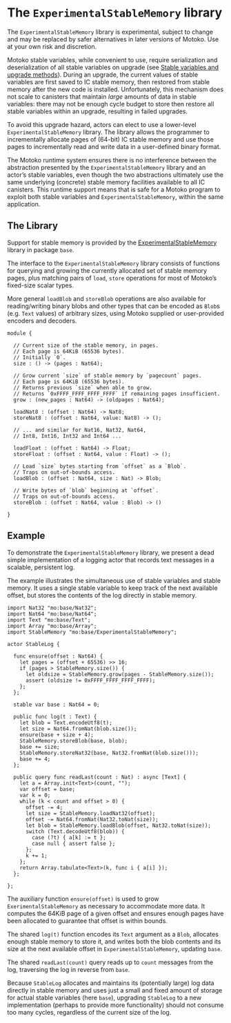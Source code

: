 # The `ExperimentalStableMemory` library

<div class="warning">

The `ExperimentalStableMemory` library is experimental, subject to change and may be replaced by safer alternatives in later versions of Motoko. Use at your own risk and discretion.

</div>

Motoko stable variables, while convenient to use, require serialization and deserialization of all stable variables on upgrade (see [Stable variables and upgrade methods](upgrades.md)). During an upgrade, the current values of stable variables are first saved to IC stable memory, then restored from stable memory after the new code is installed. Unfortunately, this mechanism does not scale to canisters that maintain *large* amounts of data in stable variables: there may not be enough cycle budget to store then restore all stable variables within an upgrade, resulting in failed upgrades.

To avoid this upgrade hazard, actors can elect to use a lower-level `ExperimentalStableMemory` library. The library allows the programmer to incrementally allocate pages of (64-bit) IC stable memory and use those pages to incrementally read and write data in a user-defined binary format.

The Motoko runtime system ensures there is no interference between the abstraction presented by the `ExperimentalStableMemory` library and an actor’s stable variables, even though the two abstractions ultimately use the same underlying (concrete) stable memory facilities available to all IC canisters. This runtime support means that is safe for a Motoko program to exploit both stable variables and `ExperimentalStableMemory`, within the same application.

## The Library

Support for stable memory is provided by the [ExperimentalStableMemory](../base-libraries/ExperimentalStableMemory.md) library in package `base`.

The interface to the `ExperimentalStableMemory` library consists of functions for querying and growing the currently allocated set of stable memory pages, plus matching pairs of `load`, `store` operations for most of Motoko’s fixed-size scalar types.

More general `loadBlob` and `storeBlob` operations are also available for reading/writing binary blobs and other types that can be encoded as `Blob`s (e.g. `Text` values) of arbitrary sizes, using Motoko supplied or user-provided encoders and decoders.

``` motoko
module {

  // Current size of the stable memory, in pages.
  // Each page is 64KiB (65536 bytes).
  // Initially `0`.
  size : () -> (pages : Nat64);

  // Grow current `size` of stable memory by `pagecount` pages.
  // Each page is 64KiB (65536 bytes).
  // Returns previous `size` when able to grow.
  // Returns `0xFFFF_FFFF_FFFF_FFFF` if remaining pages insufficient.
  grow : (new_pages : Nat64) -> (oldpages : Nat64);

  loadNat8 : (offset : Nat64) -> Nat8;
  storeNat8 : (offset : Nat64, value: Nat8) -> ();

  // ... and similar for Nat16, Nat32, Nat64,
  // Int8, Int16, Int32 and Int64 ...

  loadFloat : (offset : Nat64) -> Float;
  storeFloat : (offset : Nat64, value : Float) -> ();

  // Load `size` bytes starting from `offset` as a `Blob`.
  // Traps on out-of-bounds access.
  loadBlob : (offset : Nat64, size : Nat) -> Blob;

  // Write bytes of `blob` beginning at `offset`.
  // Traps on out-of-bounds access.
  storeBlob : (offset : Nat64, value : Blob) -> ()

}
```

## Example

To demonstrate the `ExperimentalStableMemory` library, we present a dead simple implementation of a logging actor that records text messages in a scalable, persistent log.

The example illustrates the simultaneous use of stable variables and stable memory. It uses a single stable variable to keep track of the next available offset, but stores the contents of the log directly in stable memory.

``` motoko
import Nat32 "mo:base/Nat32";
import Nat64 "mo:base/Nat64";
import Text "mo:base/Text";
import Array "mo:base/Array";
import StableMemory "mo:base/ExperimentalStableMemory";

actor StableLog {

  func ensure(offset : Nat64) {
    let pages = (offset + 65536) >> 16;
    if (pages > StableMemory.size()) {
      let oldsize = StableMemory.grow(pages - StableMemory.size());
      assert (oldsize != 0xFFFF_FFFF_FFFF_FFFF);
    };
  };

  stable var base : Nat64 = 0;

  public func log(t : Text) {
    let blob = Text.encodeUtf8(t);
    let size = Nat64.fromNat(blob.size());
    ensure(base + size + 4);
    StableMemory.storeBlob(base, blob);
    base += size;
    StableMemory.storeNat32(base, Nat32.fromNat(blob.size()));
    base += 4;
  };

  public query func readLast(count : Nat) : async [Text] {
    let a = Array.init<Text>(count, "");
    var offset = base;
    var k = 0;
    while (k < count and offset > 0) {
      offset -= 4;
      let size = StableMemory.loadNat32(offset);
      offset -= Nat64.fromNat(Nat32.toNat(size));
      let blob = StableMemory.loadBlob(offset, Nat32.toNat(size));
      switch (Text.decodeUtf8(blob)) {
        case (?t) { a[k] := t };
        case null { assert false };
      };
      k += 1;
    };
    return Array.tabulate<Text>(k, func i { a[i] });
  };

};
```

The auxiliary function `ensure(offset)` is used to grow `ExerimentalStableMemory` as necessary to accommodate more data. It computes the 64KiB page of a given offset and ensures enough pages have been allocated to guarantee that offset is within bounds.

The shared `log(t)` function encodes its `Text` argument as a `Blob`, allocates enough stable memory to store it, and writes both the blob contents and its size at the next available offset in `ExperimentalStableMemory`, updating `base`.

The shared `readLast(count)` query reads up to `count` messages from the log, traversing the log in reverse from `base`.

Because `StableLog` allocates and maintains its (potentially large) log data directly in stable memory and uses just a small and fixed amount of storage for actual stable variables (here `base`), upgrading `StableLog` to a new implementation (perhaps to provide more functionality) should not consume too many cycles, regardless of the current size of the log.
